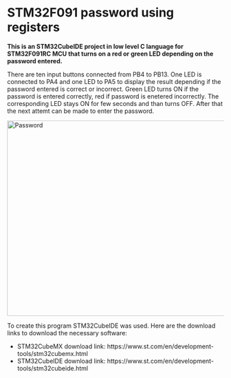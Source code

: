 # STM32F091 password using registers
<b>This is an STM32CubeIDE project in low level C language for STM32F091RC MCU that turns on a red or green LED depending on the password entered.</b>

There are ten input buttons connected from PB4 to PB13. One LED is connected to PA4 and one LED to PA5 to display the result depending if the password entered is correct or incorrect. Green LED turns ON if the password is entered correctly, red if password is enetered incorrectly. The corresponding LED stays ON for few seconds and than turns OFF. After that the next attemt can be made to enter the password.

<img src="https://user-images.githubusercontent.com/122583353/213840861-11e95762-03f5-49ac-819c-87935494868e.png" alt="Password" width="605" height="454">

To create this program STM32CubeIDE was used. Here are the download links to download the necessary software:

<ul>
<li>STM32CubeMX download link: https://www.st.com/en/development-tools/stm32cubemx.html</li>
<li>STM32CubeIDE download link: https://www.st.com/en/development-tools/stm32cubeide.html</li>
<ul>
  
  
